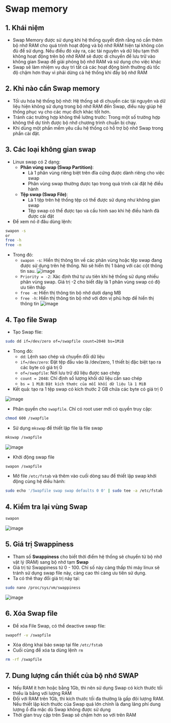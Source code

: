 # Swap memory
## 1. Khái niệm
- Swap Memory được sử dụng khi hệ thống quyết định rằng nó cần thêm bộ nhớ RAM cho quá trình hoạt động và bộ nhớ RAM hiện tại không còn đủ để sử dụng. Nếu điều đó xảy ra, các tài nguyên và dữ liệu tạm thời không hoạt động trên bộ nhớ RAM sẽ được di chuyển để lưu trữ vào không gian Swap để giải phóng bộ nhớ RAM và sử dụng cho việc khác
- Swap sẽ làm nhiệm vụ duy trì tất cả các hoạt động bình thường dù tốc độ chậm hơn thay vì phải dừng cả hệ thống khi đầy bộ nhớ RAM

## 2. Khi nào cần Swap memory
- Tối ưu hóa hệ thống bộ nhớ: Hệ thống sẽ di chuyển các tài nguyên và dữ liệu hiện không sử dụng trong bộ nhớ RAM đến Swap, điều này giúp hệ thống phục vụ cho các mục đích khác tốt hơn.
- Tránh các trường hợp không thể lường trước: Trong một số trường hợp không thể dự tính được bộ nhớ chương trình chuẩn bị chạy.
- Khi dùng một phần mềm yêu cầu hệ thống có hỗ trợ bộ nhớ Swap trong phần cài đặt.

## 3. Các loại không gian swap
- Linux swap có 2 dạng:
  - **Phân vùng swap (Swap Partition)**:
    - Là 1 phân vùng riêng biệt trên đĩa cứng được dành riêng cho việc swap
    - Phân vùng swap thường được tạo trong quá trình cài đặt hệ điều hành
  - **Tệp swap (Swap File)**:
    - Là 1 tệp trên hệ thống tệp có thể được sử dụng như không gian swap
    - Tệp swap có thể được tạo và cấu hình sao khi hệ điều hành đã được cài đặt 
- Để xem nó ở đâu dùng lệnh:

```sh
swapon -s 
or
free -h
free -m
```

- Trong đó:
  - `swapon -s`: Hiển thị thông tin về các phân vùng hoặc tệp swap đang được sử dụng trên hệ thống. Nó sẽ hiển thị 1 bảng với các cột thông tin sau. 
  ![image](https://github.com/user-attachments/assets/b620ae1e-3533-4f04-9928-70000377d7b5)
  - `Priority = -2`: Xác định thứ tự ưu tiên khi hệ thống sử dụng nhiều phân vùng swap. Giá trị -2 cho biết đây là 1 phân vùng swap có độ ưu tiên thấp
  - `free -m`: Hiển thị thông tin bộ nhớ dưới dạng MB
  - `free -h`: Hiển thị thông tin bộ nhớ với đơn vị phù hợp để hiển thị thông tin
  ![image](https://github.com/user-attachments/assets/40f3f8c2-99d9-43e4-b4eb-e5d78709123e)

## 4. Tạo file Swap
- Tạo Swap flie:
```sh
sudo dd if=/dev/zero of=/swapfile count=2048 bs=1MiB
```

- Trong đó:
  - `dd`: Lệnh sao chép và chuyển đổi dữ liệu
  - `if=/dev/zero`: Đặt tệp đầu vào là /dev/zero, 1 thiết bị đặc biệt tạo ra các byte có giá trị 0
  - `of=/swapfile`: Nơi lưu trữ dữ liệu được sao chép
  - `count = 2048`: Chỉ định số lượng khối dữ liệu cần sao chép
  - `bs = 1 MiB`: `Đặt kích thước của mỗi khối dữ liệu là 1 MiB`
- Kết quả: tạo ra 1 tệp swap có kích thước 2 GB chứa các byte có giá trị 0

![image](https://github.com/user-attachments/assets/db19ad51-5229-4476-9dab-6f4d5d04cdd5)


- Phân quyền cho `swapfile`. Chỉ có root user mới có quyền truy cập:
```sh
chmod 600 /swapfile
```

- Sử dụng `mkswap` để thiết lập file là file swap
```sh
mkswap /swapfile
```

![image](https://github.com/user-attachments/assets/b22a4649-1680-4695-aa93-e9dad4363520)

- Khởi động swap file
```sh
swapon /swapfile
```

- Mở file `/etc/fstab` và thêm vào cuối dòng sau để thiết lập swap khởi động cùng hệ điều hành:

```sh
sudo echo '/Swapfile swap swap defaults 0 0' | sudo tee -a /etc/fstab
```

## 4. Kiểm tra lại vùng Swap
```sh
swapon
```

![image](https://github.com/user-attachments/assets/ebfebc64-215e-483b-bcde-533c45b7f35e)

## 5. Giá trị Swappiness
- Tham số **Swappiness** cho biết thời điểm hệ thống sẽ chuyển từ bộ nhớ vật lý (RAM) sang bộ nhớ tạm **Swap**
- Giá trị từ Swappiness từ 0 - 100. Chỉ số này càng thấp thì máy linux sẽ tránh sử dụng swap file này, càng cao thì càng ưu tiên sử dụng.
- Ta có thê thay đổi giá trị này tại:
```sh
sudo nano /proc/sys/vm/swappiness
```

![image](https://github.com/user-attachments/assets/e50376e6-1507-47a5-9d3e-bd4d9c147619)

## 6. Xóa Swap file
- Để xóa File Swap, có thể deactive swap file:
```sh
swapoff -v /swapfile
```
- Xóa dòng khai báo swap tại file `/etc/fstab`
- Cuối cùng để xóa ta dùng lệnh `rm`
```sh
rm -rf /swapfile
```

## 7. Dung lượng cần thiết của bộ nhớ SWAP
- Nếu RAM ít hơn hoặc bằng 1Gb, thì nên sử dụng Swap có kích thước tối thiểu là bằng với lượng RAM
- Đối với RAM trên 1Gb, thì kích thước tối đa thường là gấp đôi lượng RAM. Nếu thiết lập kích thước của Swap quá lớn chính là đang lãng phí dung lượng ổ đĩa mặc dù Swap không được sử dụng
- Thời gian truy cập trên Swap sẽ chậm hơn so với trên RAM
